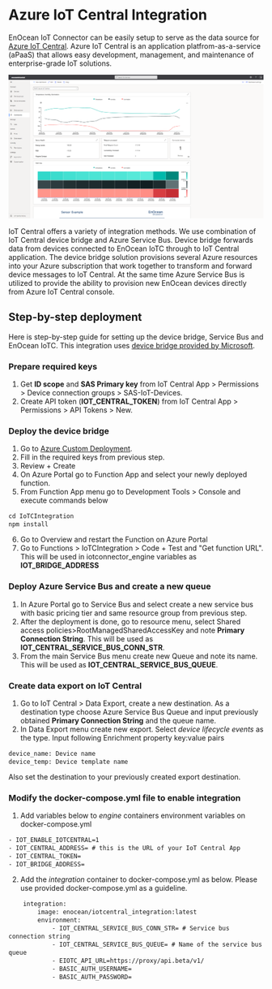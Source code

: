 # Azure IoT Central Integration
EnOcean IoT Connector can be easily setup to serve as the data source for [Azure IoT Central](https://azure.microsoft.com/en-us/services/iot-central/). Azure IoT Central is an application platfrom-as-a-service (aPaaS) that allows easy development, management, and maintenance of enterprise-grade IoT solutions.

![](./img/Azure_IoT_central_dashboard.png)

IoT Central offers a variety of integration methods. We use combination of IoT Central device bridge and Azure Service Bus. Device bridge forwards data from devices connected to EnOcean IoTC through to IoT Central application. The device bridge solution provisions several Azure resources into your Azure subscription that work together to transform and forward device messages to IoT Central. At the same time Azure Service Bus is utilized to provide the ability to provision new EnOcean devices directly from Azure IoT Central console.

## Step-by-step deployment

Here is step-by-step guide for setting up the device bridge, Service Bus and EnOcean IoTC. This integration uses [device bridge provided by Microsoft](https://github.com/Azure/iotc-device-bridge).

### Prepare required keys

1. Get **ID scope** and **SAS Primary key** from IoT Central App > Permissions > Device connection groups > SAS-IoT-Devices. 
2. Create API token (**IOT_CENTRAL_TOKEN**) from IoT Central App > Permissions > API Tokens > New.   

### Deploy the device bridge 

1. Go to [Azure Custom Deployment](https://portal.azure.com/#create/Microsoft.Template/uri/https%3A%2F%2Fraw.githubusercontent.com%2FAzure%2Fiotc-device-bridge%2Fmaster%2Fazuredeploy.json).
2. Fill in the required keys from previous step.
3. Review + Create
4. On Azure Portal go to Function App and select your newly deployed function. 
5. From Function App menu go to Development Tools > Console and execute commands below
```
cd IoTCIntegration
npm install
```
6. Go to Overview and restart the Function on Azure Portal
7. Go to Functions > IoTCIntegration > Code + Test and "Get function URL". This will be used in iotconnector_engine variables as **IOT_BRIDGE_ADDRESS**

### Deploy Azure Service Bus and create a new queue

1. In Azure Portal go to Service Bus and select create a new service bus with basic pricing tier and same resource group from previous step.
2. After the deployment is done, go to resource menu, select Shared access policies>RootManagedSharedAccessKey and note **Primary Connection String**. This will be used as **IOT_CENTRAL_SERVICE_BUS_CONN_STR**.
3. From the main Service Bus menu create new Queue and note its name. This will be used as **IOT_CENTRAL_SERVICE_BUS_QUEUE**.  

### Create data export on IoT Central
1. Go to IoT Central > Data Export, create a new destination. As a destination type choose Azure Service Bus Queue and input previously obtained **Primary Connection String** and the queue name.
2. In Data Export menu create new export. Select _device lifecycle events_ as the type. Input following Enrichment property key:value pairs
```
device_name: Device name
device_temp: Device template name
```
Also set the destination to your previously created export destination.
 
### Modify the docker-compose.yml file to enable integration
1. Add variables below to *engine* containers environment variables on docker-compose.yml
```
- IOT_ENABLE_IOTCENTRAL=1
- IOT_CENTRAL_ADDRESS= # this is the URL of your IoT Central App
- IOT_CENTRAL_TOKEN=
- IOT_BRIDGE_ADDRESS=
```
2. Add the *integration* container to docker-compose.yml as below. Please use provided docker-compose.yml as a guideline.
```
    integration:
        image: enocean/iotcentral_integration:latest
        environment:
            - IOT_CENTRAL_SERVICE_BUS_CONN_STR= # Service bus connection string
            - IOT_CENTRAL_SERVICE_BUS_QUEUE= # Name of the service bus queue
            - EIOTC_API_URL=https://proxy/api.beta/v1/
            - BASIC_AUTH_USERNAME=
            - BASIC_AUTH_PASSWORD=
```